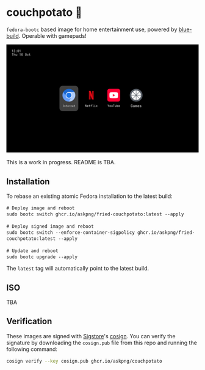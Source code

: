# couchpotato 🥔

`fedora-bootc` based image for home entertainment use, powered by [blue-build](https://github.com/blue-build/template). Operable with gamepads!

![fried-couchpotato](files/repo/fried-couchpotato.png)

This is a work in progress. README is TBA.

## Installation

To rebase an existing atomic Fedora installation to the latest build:


```
# Deploy image and reboot
sudo bootc switch ghcr.io/askpng/fried-couchpotato:latest --apply 

# Deploy signed image and reboot
sudo bootc switch --enforce-container-sigpolicy ghcr.io/askpng/fried-couchpotato:latest --apply

# Update and reboot
sudo bootc upgrade --apply
```

The `latest` tag will automatically point to the latest build.

## ISO

TBA

## Verification

These images are signed with [Sigstore](https://www.sigstore.dev/)'s [cosign](https://github.com/sigstore/cosign). You can verify the signature by downloading the `cosign.pub` file from this repo and running the following command:

```bash
cosign verify --key cosign.pub ghcr.io/askpng/couchpotato
```
